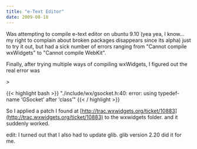 ```yaml
---
title: "e-Text Editor"
date: 2009-08-18
---
```


Was attempting to compile e-text editor on ubuntu 9.10 (yea yea, I know... my right to complain about broken packages disappears since its alpha) just to try it out, but had a sick number of errors ranging from "Cannot compile wxWidgets" to "Cannot compile WebKit".

Finally, after trying multiple ways of compiling wxWidgets, I figured out the real error was
<!--more-->>

{{< highlight bash >}}
"./include/wx/gsocket.h:40: error: using typedef-name ‘GSocket’ after ‘class’"
{{< / highlight >}}
    
    
So I applied a patch I found at [http://trac.wxwidgets.org/ticket/10883](http://trac.wxwidgets.org/ticket/10883) to the wxwidgets folder. and it suddenly worked.

edit: I turned out that I also had to update glib. glib version 2.20 did it for me.
